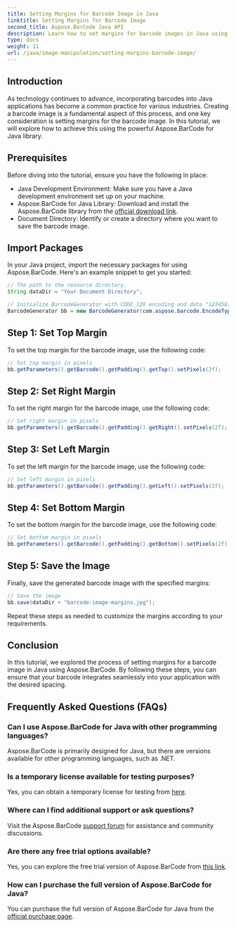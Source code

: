 ```yaml
---
title: Setting Margins for Barcode Image in Java
linktitle: Setting Margins for Barcode Image
second_title: Aspose.BarCode Java API
description: Learn how to set margins for barcode images in Java using Aspose.BarCode. Customize spacing for seamless integration into your application
type: docs
weight: 11
url: /java/image-manipulation/setting-margins-barcode-image/
---
```


## Introduction

As technology continues to advance, incorporating barcodes into Java applications has become a common practice for various industries. Creating a barcode image is a fundamental aspect of this process, and one key consideration is setting margins for the barcode image. In this tutorial, we will explore how to achieve this using the powerful Aspose.BarCode for Java library.

## Prerequisites

Before diving into the tutorial, ensure you have the following in place:

- Java Development Environment: Make sure you have a Java development environment set up on your machine.
- Aspose.BarCode for Java Library: Download and install the Aspose.BarCode library from the [official download link](https://releases.aspose.com/barcode/java/).
- Document Directory: Identify or create a directory where you want to save the barcode image.

## Import Packages

In your Java project, import the necessary packages for using Aspose.BarCode. Here's an example snippet to get you started:

```java
// The path to the resource directory.
String dataDir = "Your Document Directory";

// Initialize BarcodeGenerator with CODE_128 encoding and data "1234567"
BarcodeGenerator bb = new BarcodeGenerator(com.aspose.barcode.EncodeTypes.CODE_128, "1234567");
```

## Step 1: Set Top Margin

To set the top margin for the barcode image, use the following code:

```java
// Set top margin in pixels
bb.getParameters().getBarcode().getPadding().getTop().setPixels(2f);
```

## Step 2: Set Right Margin

To set the right margin for the barcode image, use the following code:

```java
// Set right margin in pixels
bb.getParameters().getBarcode().getPadding().getRight().setPixels(2f);
```

## Step 3: Set Left Margin

To set the left margin for the barcode image, use the following code:

```java
// Set left margin in pixels
bb.getParameters().getBarcode().getPadding().getLeft().setPixels(2f);
```

## Step 4: Set Bottom Margin

To set the bottom margin for the barcode image, use the following code:

```java
// Set bottom margin in pixels
bb.getParameters().getBarcode().getPadding().getBottom().setPixels(2f);
```

## Step 5: Save the Image

Finally, save the generated barcode image with the specified margins:

```java
// Save the image
bb.save(dataDir + "barcode-image-margins.jpg");
```

Repeat these steps as needed to customize the margins according to your requirements.

## Conclusion

In this tutorial, we explored the process of setting margins for a barcode image in Java using Aspose.BarCode. By following these steps, you can ensure that your barcode integrates seamlessly into your application with the desired spacing.

## Frequently Asked Questions (FAQs)

### Can I use Aspose.BarCode for Java with other programming languages?
Aspose.BarCode is primarily designed for Java, but there are versions available for other programming languages, such as .NET.

### Is a temporary license available for testing purposes?
Yes, you can obtain a temporary license for testing from [here](https://purchase.aspose.com/temporary-license/).

### Where can I find additional support or ask questions?
Visit the Aspose.BarCode [support forum](https://forum.aspose.com/c/barcode/13) for assistance and community discussions.

### Are there any free trial options available?
Yes, you can explore the free trial version of Aspose.BarCode from [this link](https://releases.aspose.com/).

### How can I purchase the full version of Aspose.BarCode for Java?
You can purchase the full version of Aspose.BarCode for Java from the [official purchase page](https://purchase.aspose.com/buy).

